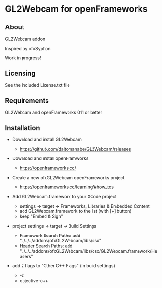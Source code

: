 GL2Webcam for openFrameworks
==========================

About
-----
GL2Webcam addon

Inspired by ofxSyphon

Work in progress!

Licensing
--------
See the included License.txt file

Requirements
---------
GL2Webcam and openFrameworks 011 or better

Installation
------------
- Download and install GL2Webcam
  * https://github.com/daitomanabe/GL2Webcam/releases
  
- Download and install openFramworks
  * https://openframeworks.cc/

- Create a new ofxGL2Webcam openFrameworks project 
  * https://openframeworks.cc/learning/#how_tos

- Add GL2Webcam.framework to your XCode project
  * settings -> target -> Frameworks, Libraries & Embedded Content
  * add GL2Webcam.framework to the list (with [+] button)
  * keep "Embed & Sign"
- project settings -> target -> Build Settings
  * Framework Search Paths: add "../../../addons/ofxGL2Webcam/libs/osx"
  * Header Search Paths: add "../../../addons/ofxGL2Webcam/libs/osx/GL2Webcam.framework/Headers"
- add 2 flags to "Other C++ Flags" (in build settings)
  * -x
  * objective-c++

